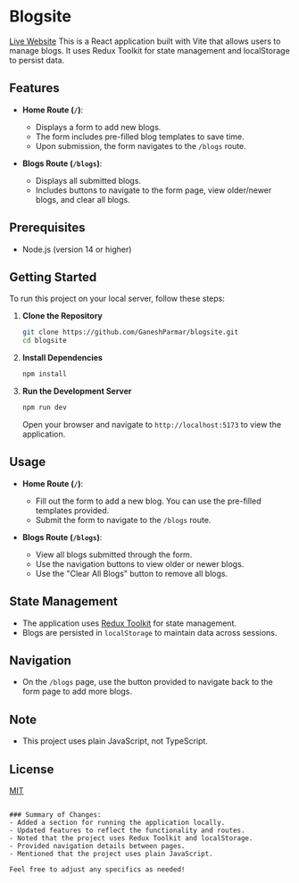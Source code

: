 # Blogsite
[Live Website](https://66d5be3b8b324c0a2dda84fe--ganeshblogs.netlify.app/blogs)
This is a React application built with Vite that allows users to manage blogs. It uses Redux Toolkit for state management and localStorage to persist data.

## Features

- **Home Route (`/`)**: 
  - Displays a form to add new blogs.
  - The form includes pre-filled blog templates to save time.
  - Upon submission, the form navigates to the `/blogs` route.
  
- **Blogs Route (`/blogs`)**: 
  - Displays all submitted blogs.
  - Includes buttons to navigate to the form page, view older/newer blogs, and clear all blogs.

## Prerequisites

- Node.js (version 14 or higher)

## Getting Started

To run this project on your local server, follow these steps:

1. **Clone the Repository**

   ```bash
   git clone https://github.com/GaneshParmar/blogsite.git
   cd blogsite
   ```

2. **Install Dependencies**

   ```bash
   npm install
   ```

3. **Run the Development Server**

   ```bash
   npm run dev
   ```

   Open your browser and navigate to `http://localhost:5173` to view the application.

## Usage

- **Home Route (`/`)**:
  - Fill out the form to add a new blog. You can use the pre-filled templates provided.
  - Submit the form to navigate to the `/blogs` route.

- **Blogs Route (`/blogs`)**:
  - View all blogs submitted through the form.
  - Use the navigation buttons to view older or newer blogs.
  - Use the "Clear All Blogs" button to remove all blogs.

## State Management

- The application uses [Redux Toolkit](https://redux-toolkit.js.org/) for state management.
- Blogs are persisted in `localStorage` to maintain data across sessions.

## Navigation

- On the `/blogs` page, use the button provided to navigate back to the form page to add more blogs.

## Note

- This project uses plain JavaScript, not TypeScript.

## License

[MIT](https://opensource.org/licenses/MIT)
```

### Summary of Changes:
- Added a section for running the application locally.
- Updated features to reflect the functionality and routes.
- Noted that the project uses Redux Toolkit and localStorage.
- Provided navigation details between pages.
- Mentioned that the project uses plain JavaScript.

Feel free to adjust any specifics as needed!

